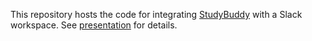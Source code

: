 This repository hosts the code for integrating [StudyBuddy](https://www.intelligentmachines.io/studybuddy) with a Slack workspace. See [presentation](/Chatbot%20as%20a%20Learner.pdf) for details.
